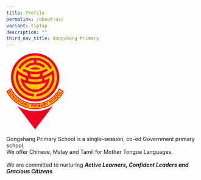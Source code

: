 ```yaml
---
title: Profile
permalink: /about-us/
variant: tiptap
description: ""
third_nav_title: Gongshang Primary
---
```

<p></p>
<div class="isomer-image-wrapper">
<img style="width: 30%;" height="auto" width="100%" alt="" src="/images/2024 uploads/GSPS_Crest_2024_Bitmap.png">
</div>
<p>Gongshang Primary School is a single-session, co-ed Government primary
school.
<br>We offer Chinese, Malay and Tamil for Mother Tongue Languages.
<br>
<br>We are committed to nurturing <strong><em>Active Learners, Confident Leaders and Gracious Citizens</em></strong>.
<br>
</p>
